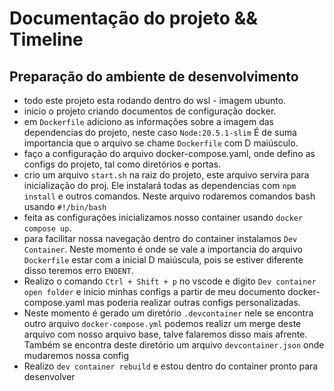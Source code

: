 # Documentação do projeto && Timeline

## Preparação do ambiente de desenvolvimento

- todo este projeto esta rodando dentro do wsl - imagem ubunto.
- inicio o projeto criando documentos de configuração docker.
- em `Dockerfile` adiciono as informações sobre a imagem das dependencias do projeto, neste caso `Node:20.5.1-slim`
É de suma importancia que o arquivo se chame `Dockerfile` com D maiúsculo.
- faço a configuração do arquivo docker-compose.yaml, onde defino as configs do projeto, tal como diretórios e portas.
- crio um arquivo `start.sh` na raiz do projeto, este arquivo servira para inicialização do proj. Ele instalará todas as dependencias com `npm install` e outros comandos. Neste arquivo rodaremos comandos bash usando `#!/bin/bash`
- feita as configurações inicializamos nosso container usando `docker compose up`.
- para facilitar nossa navegação dentro do container instalamos `Dev Container`. Neste momento é onde se vale a importancia do arquivo `Dockerfile` estar com a inicial D maiúscula, pois se estiver diferente disso teremos erro `ENOENT`.
- Realizo o comando `Ctrl + Shift + p` no vscode e digito `Dev container open folder` e inicio minhas configs a partir de meu documento docker-compose.yaml mas poderia realizar outras configs personalizadas.
- Neste momento é gerado um diretório `.devcontainer` nele se encontra outro arquivo `docker-compose.yml` podemos realizr um merge deste arquivo com nosso arquivo base, talve falaremos disso mais afrente. Também se encontra deste diretório um arquivo `devcontainer.json` onde mudaremos nossa config
- Realizo `dev container rebuild` e estou dentro do container pronto para desenvolver
